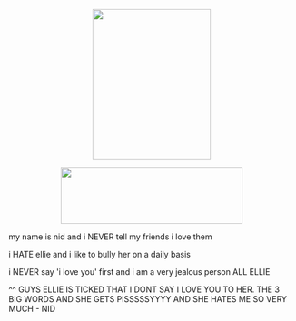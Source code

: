 <p align="center">
  <img width="208" height="265" src="https://files.catbox.moe/r46ivk.png">
</p>

<p align="center">
  <img width="320" height="100" src="https://spotify-github-profile.kittinanx.com/api/view?uid=mhx3obk47u7fomxlkrbs95dvq&cover_image=true&theme=novatorem&show_offline=false&background_color=555f53&interchange=false&bar_color=6bb36b&bar_color_cover=false)](https://github.com/kittinan/spotify-github-profile)">

my name is nid and i NEVER tell my friends i love them 

i HATE ellie and i like to bully her on a daily basis

i NEVER say 'i love you' first and i am a very jealous person
ALL ELLIE

^^
GUYS ELLIE IS TICKED THAT I DONT SAY I LOVE YOU TO HER. THE 3 BIG WORDS AND SHE GETS PISSSSSYYYY AND SHE HATES ME SO VERY MUCH - NID
